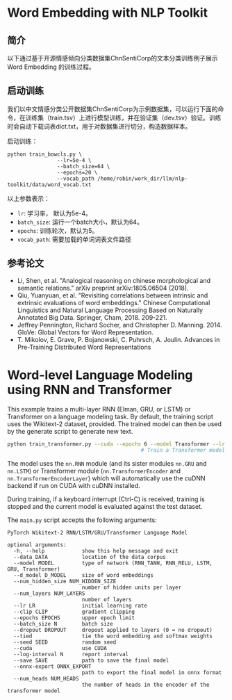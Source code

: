 # Word Embedding with NLP Toolkit

## 简介

以下通过基于开源情感倾向分类数据集ChnSentiCorp的文本分类训练例子展示 Word Embedding 的训练过程。

## 启动训练

我们以中文情感分类公开数据集ChnSentiCorp为示例数据集，可以运行下面的命令，在训练集（train.tsv）上进行模型训练，并在验证集（dev.tsv）验证。训练时会自动下载词表dict.txt，用于对数据集进行切分，构造数据样本。

启动训练：

```shell
python train_bowcls.py \
                --lr=5e-4 \
                --batch_size=64 \
                --epochs=20 \
                --vocab_path /home/robin/work_dir/llm/nlp-toolkit/data/word_vocab.txt

```

以上参数表示：

* `lr`: 学习率， 默认为5e-4。
* `batch_size`: 运行一个batch大小，默认为64。
* `epochs`: 训练轮次，默认为5。
* `vocab_path`: 需要加载的单词词表文件路径


## 参考论文
- Li, Shen, et al. "Analogical reasoning on chinese morphological and semantic relations." arXiv preprint arXiv:1805.06504 (2018).
- Qiu, Yuanyuan, et al. "Revisiting correlations between intrinsic and extrinsic evaluations of word embeddings." Chinese Computational Linguistics and Natural Language Processing Based on Naturally Annotated Big Data. Springer, Cham, 2018. 209-221.
- Jeffrey Pennington, Richard Socher, and Christopher D. Manning. 2014. GloVe: Global Vectors for Word Representation.
- T. Mikolov, E. Grave, P. Bojanowski, C. Puhrsch, A. Joulin. Advances in Pre-Training Distributed Word Representations

# Word-level Language Modeling using RNN and Transformer

This example trains a multi-layer RNN (Elman, GRU, or LSTM) or Transformer on a language modeling task. By default, the training script uses the Wikitext-2 dataset, provided.
The trained model can then be used by the generate script to generate new text.

```bash
python train_transformer.py --cuda --epochs 6 --model Transformer --lr 5
                                           # Train a Transformer model on Wikitext-2 with CUDA.
```

The model uses the `nn.RNN` module (and its sister modules `nn.GRU` and `nn.LSTM`) or Transformer module (`nn.TransformerEncoder` and `nn.TransformerEncoderLayer`) which will automatically use the cuDNN backend if run on CUDA with cuDNN installed.

During training, if a keyboard interrupt (Ctrl-C) is received, training is stopped and the current model is evaluated against the test dataset.

The `main.py` script accepts the following arguments:

```shell
PyTorch Wikitext-2 RNN/LSTM/GRU/Transformer Language Model

optional arguments:
  -h, --help            show this help message and exit
  --data DATA           location of the data corpus
  --model MODEL         type of network (RNN_TANH, RNN_RELU, LSTM, GRU, Transformer)
  --d_model D_MODEL     size of word embeddings
  --num_hidden_size NUM_HIDDEN_SIZE
                        number of hidden units per layer
  --num_layers NUM_LAYERS
                        number of layers
  --lr LR               initial learning rate
  --clip CLIP           gradient clipping
  --epochs EPOCHS       upper epoch limit
  --batch_size N        batch size
  --dropout DROPOUT     dropout applied to layers (0 = no dropout)
  --tied                tie the word embedding and softmax weights
  --seed SEED           random seed
  --cuda                use CUDA
  --log-interval N      report interval
  --save SAVE           path to save the final model
  --onnx-export ONNX_EXPORT
                        path to export the final model in onnx format
  --num_heads NUM_HEADS
                        the number of heads in the encoder of the transformer model
```
